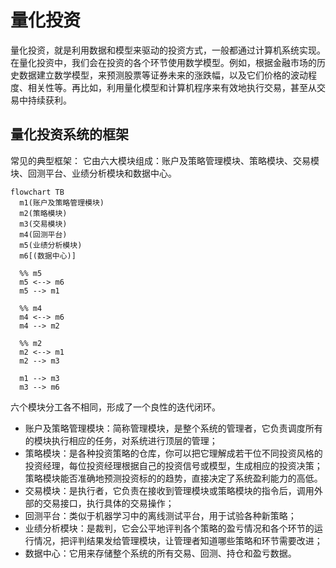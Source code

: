 # 量化投资

量化投资，就是利用数据和模型来驱动的投资方式，一般都通过计算机系统实现。在量化投资中，我们会在投资的各个环节使用数学模型。例如，根据金融市场的历史数据建立数学模型，来预测股票等证券未来的涨跌幅，以及它们价格的波动程度、相关性等。再比如，利用量化模型和计算机程序来有效地执行交易，甚至从交易中持续获利。

## 量化投资系统的框架

常见的典型框架：
它由六大模块组成：账户及策略管理模块、策略模块、交易模块、回测平台、业绩分析模块和数据中心。

```mermaid
flowchart TB
  m1(账户及策略管理模块)
  m2(策略模块)
  m3(交易模块)
  m4(回测平台)
  m5(业绩分析模块)
  m6[(数据中心)]

  %% m5
  m5 <--> m6
  m5 --> m1

  %% m4
  m4 <--> m6
  m4 --> m2

  %% m2
  m2 <--> m1
  m2 --> m3

  m1 --> m3
  m3 --> m6
```

六个模块分工各不相同，形成了一个良性的迭代闭环。
- 账户及策略管理模块：简称管理模块，是整个系统的管理者，它负责调度所有的模块执行相应的任务，对系统进行顶层的管理；
- 策略模块：是各种投资策略的仓库，你可以把它理解成若干位不同投资风格的投资经理，每位投资经理根据自己的投资信号或模型，生成相应的投资决策；
   策略模块能否准确地预测投资标的的趋势，直接决定了系统盈利能力的高低。
- 交易模块：是执行者，它负责在接收到管理模块或策略模块的指令后，调用外部的交易接口，执行具体的交易操作；
- 回测平台：类似于机器学习中的离线测试平台，用于试验各种新策略；
- 业绩分析模块：是裁判，它会公平地评判各个策略的盈亏情况和各个环节的运行情况，把评判结果发给管理模块，让管理者知道哪些策略和环节需要改进；
- 数据中心：它用来存储整个系统的所有交易、回测、持仓和盈亏数据。
